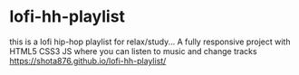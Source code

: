 # lofi-hh-playlist
this is a lofi hip-hop playlist for relax/study... 
A fully responsive project with HTML5 CSS3 JS where you can listen to music and change tracks
https://shota876.github.io/lofi-hh-playlist/
